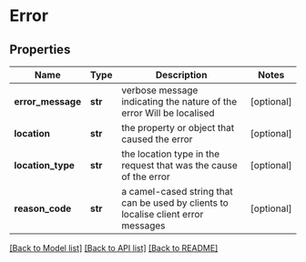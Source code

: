 # Error

## Properties
Name | Type | Description | Notes
------------ | ------------- | ------------- | -------------
**error_message** | **str** | verbose message indicating the nature of the error Will be localised  | [optional] 
**location** | **str** | the property or object that caused the error | [optional] 
**location_type** | **str** | the location type in the request that was the cause of the error  | [optional] 
**reason_code** | **str** | a camel-cased string that can be used by clients to localise client error messages | [optional] 

[[Back to Model list]](../README.md#documentation-for-models) [[Back to API list]](../README.md#documentation-for-api-endpoints) [[Back to README]](../README.md)


